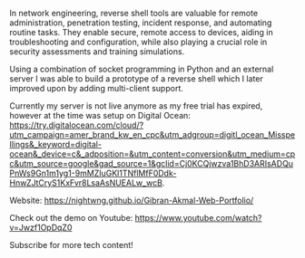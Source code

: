In network engineering, reverse shell tools are valuable for remote administration, penetration testing, incident response, and automating routine tasks. They enable secure, remote access to devices, aiding in troubleshooting and configuration, while also playing a crucial role in security assessments and training simulations.

Using a combination of socket programming in Python and an external server I was able to build a prototype of a reverse shell which I later improved upon by adding multi-client support.

Currently my server is not live anymore as my free trial has expired, however at the time was setup on Digital Ocean: https://try.digitalocean.com/cloud/?utm_campaign=amer_brand_kw_en_cpc&utm_adgroup=digitl_ocean_Misspellings&_keyword=digital-ocean&_device=c&_adposition=&utm_content=conversion&utm_medium=cpc&utm_source=google&gad_source=1&gclid=Cj0KCQjwzva1BhD3ARIsADQuPnWs9Gn1m1yg1-9mMZIuGKl1TNflMfF0Ddk-HnwZJtCryS1KxFvr8LsaAsNUEALw_wcB.



Website: https://nightwng.github.io/Gibran-Akmal-Web-Portfolio/

Check out the demo on Youtube: https://www.youtube.com/watch?v=Jwzf1OpDqZ0

Subscribe for more tech content!
